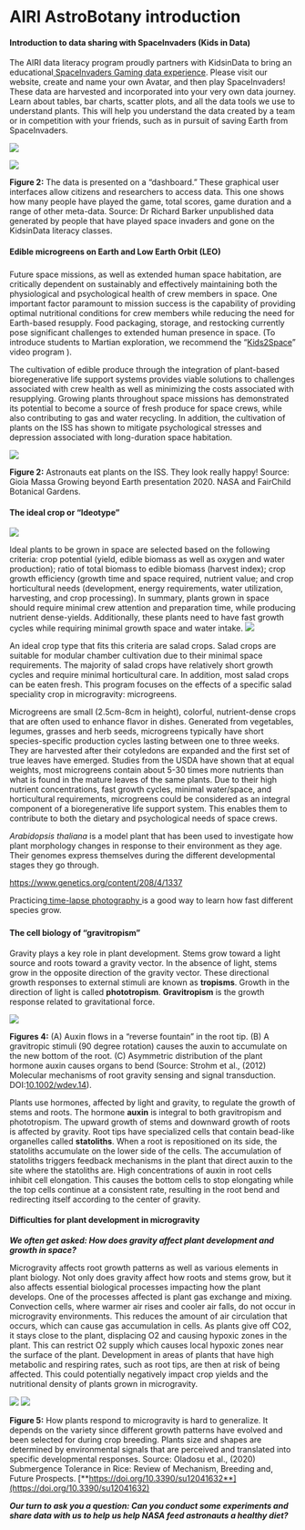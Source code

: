 # AIRI AstroBotany introduction

#### **Introduction to data sharing with SpaceInvaders (Kids in Data)** <a href="#p6zi7ahz56i2" id="p6zi7ahz56i2"></a>

The AIRI data literacy program proudly partners with KidsinData to bring an educational[ SpaceInvaders Gaming data experience](https://astrobiology.botany.wisc.edu/education-outreach/kidsindata-science-edtec). Please visit our website, create and name your own Avatar, and then play SpaceInvaders! These data are harvested and incorporated into your very own data journey. Learn about tables, bar charts, scatter plots, and all the data tools we use to understand plants. This will help you understand the data created by a team or in competition with your friends, such as in pursuit of saving Earth from SpaceInvaders.

![](../.gitbook/assets/4.png)

![](../.gitbook/assets/5.png)

**Figure 2:** The data is presented on a “dashboard.” These graphical user interfaces allow citizens and researchers to access data. This one shows how many people have played the game, total scores, game duration and a range of other meta-data. Source: Dr Richard Barker unpublished data generated by people that have played space invaders and gone on the KidsinData literacy classes.

#### **Edible microgreens on Earth and Low Earth Orbit (LEO)** <a href="#id-1vv57eymsn9r" id="id-1vv57eymsn9r"></a>

### &#x20;<a href="#id-5s324csd2rfg" id="id-5s324csd2rfg"></a>

Future space missions, as well as extended human space habitation, are critically dependent on sustainably and effectively maintaining both the physiological and psychological health of crew members in space. One important factor paramount to mission success is the capability of providing optimal nutritional conditions for crew members while reducing the need for Earth-based resupply. Food packaging, storage, and restocking currently pose significant challenges to extended human presence in space. (To introduce students to Martian exploration, we recommend the “[Kids2Space](https://kids2.space/encyclopedia/)” video program ).

The cultivation of edible produce through the integration of plant-based bioregenerative life support systems provides viable solutions to challenges associated with crew health as well as minimizing the costs associated with resupplying. Growing plants throughout space missions has demonstrated its potential to become a source of fresh produce for space crews, while also contributing to gas and water recycling. In addition, the cultivation of plants on the ISS has shown to mitigate psychological stresses and depression associated with long-duration space habitation.

![](../.gitbook/assets/6.png)

**Figure 2:** Astronauts eat plants on the ISS. They look really happy! Source: Gioia Massa Growing beyond Earth presentation 2020. NASA and FairChild Botanical Gardens.

#### **The ideal crop or “Ideotype”** <a href="#id-2tffh2t4zta7" id="id-2tffh2t4zta7"></a>

![](../.gitbook/assets/7.png)

Ideal plants to be grown in space are selected based on the following criteria: crop potential (yield, edible biomass as well as oxygen and water production); ratio of total biomass to edible biomass (harvest index); crop growth efficiency (growth time and space required, nutrient value; and crop horticultural needs (development, energy requirements, water utilization, harvesting, and crop processing). In summary, plants grown in space should require minimal crew attention and preparation time, while producing nutrient dense-yields. Additionally, these plants need to have fast growth cycles while requiring minimal growth space and water intake. ![](../.gitbook/assets/8.png)

An ideal crop type that fits this criteria are salad crops. Salad crops are suitable for modular chamber cultivation due to their minimal space requirements. The majority of salad crops have relatively short growth cycles and require minimal horticultural care. In addition, most salad crops can be eaten fresh. This program focuses on the effects of a specific salad speciality crop in microgravity: microgreens.

Microgreens are small (2.5cm-8cm in height), colorful, nutrient-dense crops that are often used to enhance flavor in dishes. Generated from vegetables, legumes, grasses and herb seeds, microgreens typically have short species-specific production cycles lasting between one to three weeks. They are harvested after their cotyledons are expanded and the first set of true leaves have emerged. Studies from the USDA have shown that at equal weights, most microgreens contain about 5-30 times more nutrients than what is found in the mature leaves of the same plants. Due to their high nutrient concentrations, fast growth cycles, minimal water/space, and horticultural requirements, microgreens could be considered as an integral component of a bioregenerative life support system. This enables them to contribute to both the dietary and psychological needs of space crews.

_Arabidopsis thaliana_ is a model plant that has been used to investigate how plant morphology changes in response to their environment as they age. Their genomes express themselves during the different developmental stages they go through.

https://www.genetics.org/content/208/4/1337

Practicing[ time-lapse photography ](https://www.youtube.com/watch?v=CxPuEViG-6g\&ab\_channel=RichardBarker)is a good way to learn how fast different species grow.

### &#x20;<a href="#k6ovklbrxogf" id="k6ovklbrxogf"></a>

#### **The cell biology of “gravitropism”** <a href="#xoaefro89a34" id="xoaefro89a34"></a>

Gravity plays a key role in plant development. Stems grow toward a light source and roots toward a gravity vector. In the absence of light, stems grow in the opposite direction of the gravity vector. These directional growth responses to external stimuli are known as **tropisms**. Growth in the direction of light is called **phototropism**. **Gravitropism** is the growth response related to gravitational force.

![](../.gitbook/assets/9.png)

**Figures 4:** (A) Auxin flows in a “reverse fountain” in the root tip. (B) A gravitropic stimuli (90 degree rotation) causes the auxin to accumulate on the new bottom of the root. (C) Asymmetric distribution of the plant hormone auxin causes organs to bend (Source: Strohm et al., (2012) Molecular mechanisms of root gravity sensing and signal transduction. DOI:[10.1002/wdev.14](https://doi.org/10.1002/wdev.14)).

Plants use hormones, affected by light and gravity, to regulate the growth of stems and roots. The hormone **auxin** is integral to both gravitropism and phototropism. The upward growth of stems and downward growth of roots is affected by gravity. Root tips have specialized cells that contain bead-like organelles called **statoliths**. When a root is repositioned on its side, the statoliths accumulate on the lower side of the cells. The accumulation of statoliths triggers feedback mechanisms in the plant that direct auxin to the site where the statoliths are. High concentrations of auxin in root cells inhibit cell elongation. This causes the bottom cells to stop elongating while the top cells continue at a consistent rate, resulting in the root bend and redirecting itself according to the center of gravity.

#### **Difficulties for plant development in microgravity** <a href="#o1hmthfexs0v" id="o1hmthfexs0v"></a>

_**We often get asked: How does gravity affect plant development and growth in space?**_

Microgravity affects root growth patterns as well as various elements in plant biology. Not only does gravity affect how roots and stems grow, but it also affects essential biological processes impacting how the plant develops. One of the processes affected is plant gas exchange and mixing. Convection cells, where warmer air rises and cooler air falls, do not occur in microgravity environments. This reduces the amount of air circulation that occurs, which can cause gas accumulation in cells. As plants give off CO2, it stays close to the plant, displacing O2 and causing hypoxic zones in the plant. This can restrict O2 supply which causes local hypoxic zones near the surface of the plant. Development in areas of plants that have high metabolic and respiring rates, such as root tips, are then at risk of being affected. This could potentially negatively impact crop yields and the nutritional density of plants grown in microgravity.

![](../.gitbook/assets/10.png) ![](../.gitbook/assets/11.png)

**Figure 5:** How plants respond to microgravity is hard to generalize. It depends on the variety since different growth patterns have evolved and been selected for during crop breeding. Plants size and shapes are determined by environmental signals that are perceived and translated into specific developmental responses. Source: Oladosu et al., (2020) Submergence Tolerance in Rice: Review of Mechanism, Breeding and, Future Prospects. [**https://doi.org/10.3390/su12041632**](https://doi.org/10.3390/su12041632)

_**Our turn to ask you a question: Can you conduct some experiments and share data with us to help us help NASA feed astronauts a healthy diet?**_
